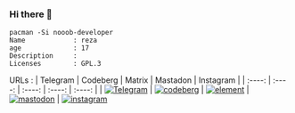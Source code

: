 ### Hi there 👋
```
pacman -Si nooob-developer
Name            : reza
age             : 17
Description     :
Licenses        : GPL.3
```
URLs            :
| Telegram | Codeberg | Matrix | Mastadon | Instagram |
| :----: | :----: | :----: | :----: | :----: |
| [![Telegram](https://github-production-user-asset-6210df.s3.amazonaws.com/87908673/270738664-fce687ee-b4de-477a-990d-2bf176f0275b.png)](https://t.me/Nooob_developer "Telegram") | [![codeberg](https://github-production-user-asset-6210df.s3.amazonaws.com/87908673/270749557-f5da101d-435e-476d-861e-678626db79fa.svg)](https://codeberg.org/nooob-developer "codeberg") | [![element](https://github-production-user-asset-6210df.s3.amazonaws.com/87908673/270758487-3397460d-6e80-4ddb-b3e0-1a1dad5d5456.png "Element")]() | [![mastodon](https://github.com/nooob-developer/nooob-developer/assets/87908673/5628e810-8e39-4672-b7e3-988ab765c78d "khiar.net")]() | [![instagram](https://github.com/nooob-developer/nooob-developer/assets/87908673/4859f749-bed8-4471-9c8b-ab7298d12c4f)]()

         


